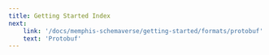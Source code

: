 ```yaml
---
title: Getting Started Index
next:
    link: '/docs/memphis-schemaverse/getting-started/formats/protobuf'
    text: 'Protobuf'
---
```

<Index></Index>

